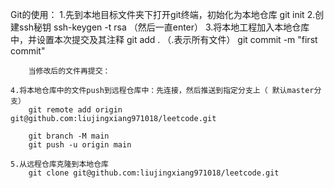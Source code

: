 Git的使用：
    1.先到本地目标文件夹下打开git终端，初始化为本地仓库
        git init
    2.创建ssh秘钥
        ssh-keygen -t rsa   （然后一直enter）
    3.将本地工程加入本地仓库中，并设置本次提交及其注释
        git add .   （.表示所有文件）
        git commit -m "first commit"
		
		当修改后的文件再提交：
			
    4.将本地仓库中的文件push到远程仓库中：先连接，然后推送到指定分支上（ 默认master分支）
        git remote add origin git@github.com:liujingxiang971018/leetcode.git
		
        git branch -M main
        git push -u origin main
	
	5.从远程仓库克隆到本地仓库
        git clone git@github.com:liujingxiang971018/leetcode.git